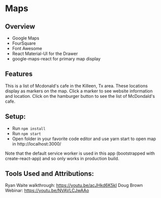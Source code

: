 # Maps

## Overview


* Google Maps
* FourSquare
* Font Awesome 
* React Material-UI for the Drawer
* google-maps-react for primary map display

## Features
This is a list of Mcdonald's cafe in the Killeen, Tx area. These locations display as markers on the map. Click a marker to see website information and location. Click on the hamburger button to see the list of McDondald's cafe.

## Setup:
* Run `npm install`
* Run `npm start`
* Open folder in your favorite code editor and use yarn start to open map in http://localhost:3000/

Note that the default service worker is used in this app (bootstrapped with create-react-app) and so only works in production build.

## Tools Used and Attributions:
Ryan Waite walkthrough:
https://youtu.be/acJHkd6K5kI
Doug Brown Webinar:
https://youtu.be/NVAVLCJwAAo
